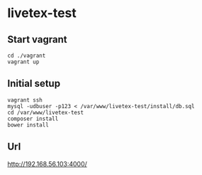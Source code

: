 # livetex-test

## Start vagrant

```
cd ./vagrant
vagrant up
```

## Initial setup

```
vagrant ssh
mysql -udbuser -p123 < /var/www/livetex-test/install/db.sql
cd /var/www/livetex-test
composer install
bower install
```

## Url

http://192.168.56.103:4000/